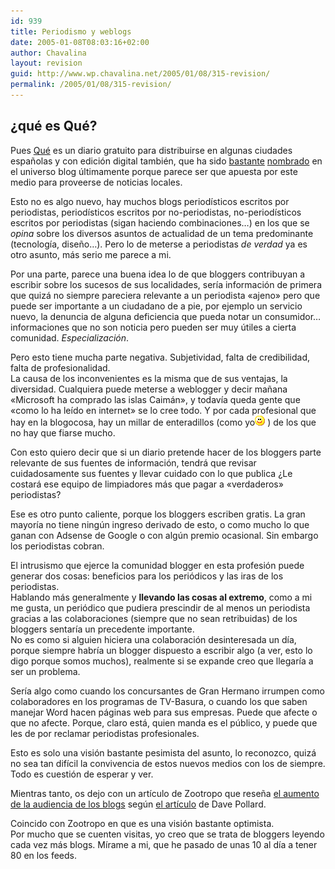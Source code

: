 ```yaml
---
id: 939
title: Periodismo y weblogs
date: 2005-01-08T08:03:16+02:00
author: Chavalina
layout: revision
guid: http://www.wp.chavalina.net/2005/01/08/315-revision/
permalink: /2005/01/08/315-revision/
---
```

## &iquest;qué es Qué?

Pues <a href="http://periodistas21.blogspot.com/2004/11/as-ser-qu.html" target="_blank">Qué</a> es un diario gratuito para distribuirse en algunas ciudades espa&ntilde;olas y con edición digital también, que ha sido <a href="http://tintachina.com/archivo/que.php" target="_blank">bastante</a> <a href="http://www.error500.net/modules/news/article.php?storyid=1151" target="_blank">nombrado</a> en el universo blog últimamente porque parece ser que apuesta por este medio para proveerse de noticias locales.

Esto no es algo nuevo, hay muchos blogs periodísticos escritos por periodistas, periodísticos escritos por no-periodistas, no-periodísticos escritos por periodistas (sigan haciendo combinaciones…) en los que se _opina_ sobre los diversos asuntos de actualidad de un tema predominante (tecnología, dise&ntilde;o…). Pero lo de meterse a periodistas _de verdad_ ya es otro asunto, más serio me parece a mi.

Por una parte, parece una buena idea lo de que bloggers contribuyan a escribir sobre los sucesos de sus localidades, sería información de primera que quizá no siempre pareciera relevante a un periodista «ajeno» pero que puede ser importante a un ciudadano de a pie, por ejemplo un servicio nuevo, la denuncia de alguna deficiencia que pueda notar un consumidor… informaciones que no son noticia pero pueden ser muy útiles a cierta comunidad. _Especialización_.

Pero esto tiene mucha parte negativa. Subjetividad, falta de credibilidad, falta de profesionalidad.  
La causa de los inconvenientes es la misma que de sus ventajas, la diversidad. Cualquiera puede meterse a weblogger y decir ma&ntilde;ana «Microsoft ha comprado las islas Caimán», y todavía queda gente que «como lo ha leído en internet» se lo cree todo. Y por cada profesional que hay en la blogocosa, hay un millar de enteradillos (como yo![emo](/imagenes/emoticonos/sonrisa.gif) ) de los que no hay que fiarse mucho.

Con esto quiero decir que si un diario pretende hacer de los bloggers parte relevante de sus fuentes de información, tendrá que revisar cuidadosamente sus fuentes y llevar cuidado con lo que publica &iquest;Le costará ese equipo de limpiadores más que pagar a «verdaderos» periodistas?

Ese es otro punto caliente, porque los bloggers escriben gratis. La gran mayoría no tiene ningún ingreso derivado de esto, o como mucho lo que ganan con Adsense de Google o con algún premio ocasional. Sin embargo los periodistas cobran.

El intrusismo que ejerce la comunidad blogger en esta profesión puede generar dos cosas: beneficios para los periódicos y las iras de los periodistas.  
Hablando más generalmente y **llevando las cosas al extremo**, como a mi me gusta, un periódico que pudiera prescindir de al menos un periodista gracias a las colaboraciones (siempre que no sean retribuidas) de los bloggers sentaría un precedente importante.  
No es como si alguien hiciera una colaboración desinteresada un día, porque siempre habría un blogger dispuesto a escribir algo (a ver, esto lo digo porque somos muchos), realmente si se expande creo que llegaría a ser un problema.

Sería algo como cuando los concursantes de Gran Hermano irrumpen como colaboradores en los programas de TV-Basura, o cuando los que saben manejar Word hacen páginas web para sus empresas. Puede que afecte o que no afecte. Porque, claro está, quien manda es el público, y puede que les de por reclamar periodistas profesionales.

Esto es solo una visión bastante pesimista del asunto, lo reconozco, quizá no sea tan difícil la convivencia de estos nuevos medios con los de siempre. Todo es cuestión de esperar y ver.

Mientras tanto, os dejo con un artículo de Zootropo que rese&ntilde;a <a href="http://zootropo.f2o.org/archivos/2005/01/08/bitacoras-mas-alla-de-la-prensa-tradicional/" target="_blank">el aumento de la audiencia de los blogs</a> según <a href="http://blogs.salon.com/0002007/2005/01/04.html#a1004" target="_blank">el artículo</a> de Dave Pollard.

Coincido con Zootropo en que es una visión bastante optimista.  
Por mucho que se cuenten visitas, yo creo que se trata de bloggers leyendo cada vez más blogs. Mírame a mi, que he pasado de unas 10 al día a tener 80 en los feeds.